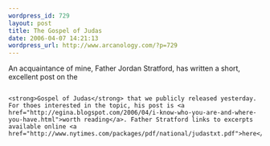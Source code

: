 ```yaml
--- 
wordpress_id: 729
layout: post
title: The Gospel of Judas
date: 2006-04-07 14:21:13
wordpress_url: http://www.arcanology.com/?p=729
---
```

An acquaintance of mine, Father Jordan Stratford, has written a short, excellent post on the 
                                                                                                                                                                                                                                                                                                                                                                                                                                                                                                                                                                                                                                                                                                                                                                                            
                                                                                                                                                                                                                                                                                                                                                                                                                                                                                                                                                                                                                                                                                                                                                                                            <strong>Gospel of Judas</strong> that we publicly released yesterday. For thoes interested in the topic, his post is <a href="http://egina.blogspot.com/2006/04/i-know-who-you-are-and-where-you-have.html">worth reading</a>. Father Stratford links to excerpts available online <a href="http://www.nytimes.com/packages/pdf/national/judastxt.pdf">here</a>.